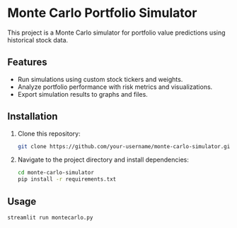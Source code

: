 # Monte Carlo Portfolio Simulator

This project is a Monte Carlo simulator for portfolio value predictions using historical stock data. 

## Features
- Run simulations using custom stock tickers and weights.
- Analyze portfolio performance with risk metrics and visualizations.
- Export simulation results to graphs and files.

## Installation
1. Clone this repository:
   ```bash
   git clone https://github.com/your-username/monte-carlo-simulator.git
   ```
2. Navigate to the project directory and install dependencies:
   ```bash
   cd monte-carlo-simulator
   pip install -r requirements.txt
   ```

## Usage
```bash
streamlit run montecarlo.py
